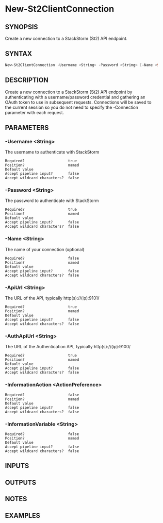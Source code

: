 ﻿New-St2ClientConnection
===================

## SYNOPSIS
Create a new connection to a StackStorm (St2) API endpoint.

## SYNTAX
```powershell
New-St2ClientConnection -Username <String> -Password <String> [-Name <String>] -ApiUrl <String> -AuthApiUrl <String> [-InformationAction <ActionPreference>] [-InformationVariable <String>] [<CommonParameters>]
```

## DESCRIPTION
Create a new connection to a StackStorm (St2) API endpoint by authenticating with a username/password credential and gathering an OAuth token to use in subsequent requests. Connections will be saved to the current session so you do not need to specify the -Connection parameter with each request.

## PARAMETERS
### -Username &lt;String&gt;
The username to authenticate with StackStorm
```
Required?                    true
Position?                    named
Default value
Accept pipeline input?       false
Accept wildcard characters?  false
```
 
### -Password &lt;String&gt;
The password to authenticate with StackStorm
```
Required?                    true
Position?                    named
Default value
Accept pipeline input?       false
Accept wildcard characters?  false
```
 
### -Name &lt;String&gt;
The name of your connection (optional)
```
Required?                    false
Position?                    named
Default value
Accept pipeline input?       false
Accept wildcard characters?  false
```
 
### -ApiUrl &lt;String&gt;
The URL of the API, typically http(s)://(ip):9101/
```
Required?                    true
Position?                    named
Default value
Accept pipeline input?       false
Accept wildcard characters?  false
```
 
### -AuthApiUrl &lt;String&gt;
The URL of the Authentication API, typically http(s)://(ip):9100/
```
Required?                    true
Position?                    named
Default value
Accept pipeline input?       false
Accept wildcard characters?  false
```
 
### -InformationAction &lt;ActionPreference&gt;

```
Required?                    false
Position?                    named
Default value
Accept pipeline input?       false
Accept wildcard characters?  false
```
 
### -InformationVariable &lt;String&gt;

```
Required?                    false
Position?                    named
Default value
Accept pipeline input?       false
Accept wildcard characters?  false
```

## INPUTS


## OUTPUTS


## NOTES


## EXAMPLES
